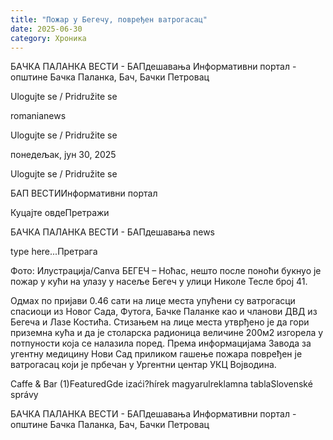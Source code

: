 ```yaml
---
title: "Пожар у Бегечу, повређен ватрогасац"
date: 2025-06-30
category: Хроника
---
```


БАЧКА ПАЛАНКА ВЕСТИ - БАПдешавања Информативни портал - општине Бачка Паланка, Бач, Бачки Петровац

Ulogujte se / Pridružite se

romanianews

Ulogujte se / Pridružite se

понедељак, јун 30, 2025

Ulogujte se / Pridružite se

БАП ВЕСТИИнформативни портал

Куцајте овдеПретражи

БАЧКА ПАЛАНКА ВЕСТИ - БАПдешавања news

type here...Претрага

Фото: Илустрација/Canva
            БЕГЕЧ – Ноћас, нешто после поноћи букнуо је пожар у кући на улазу у насеље Бегеч у улици Николе Тесле број 41.

Одмах по пријави 0.46 сати на лице места упућени су ватрогасци спасиоци из Новог Сада, Футога, Бачке Паланке као и чланови ДВД из Бегеча и Лазе Костића.
Стизањем на лице места утврђено је да гори приземна кућа и да је столарска радионица величине 200м2 изгорела у потпуности која се налазила поред.
Према информацијама Завода за угентну медицину Нови Сад приликом гашење пожара повређен је ватрогасац који је прбечан у Ургентни центар УКЦ Војводина.

Caffe & Bar (1)FeaturedGde izaći?hírek magyarulreklamna tablaSlovenské správy

БАЧКА ПАЛАНКА ВЕСТИ - БАПдешавања Информативни портал - општине Бачка Паланка, Бач, Бачки Петровац
